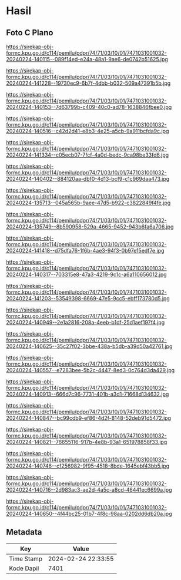 # Hasil

## Foto C Plano

https://sirekap-obj-formc.kpu.go.id/c114/pemilu/pdpr/74/71/03/10/01/7471031001032-20240224-140115--089f14ed-e24a-48a1-9ae6-de0742b51625.jpg

https://sirekap-obj-formc.kpu.go.id/c114/pemilu/pdpr/74/71/03/10/01/7471031001032-20240224-141228--19730ec9-6b7f-4dbb-b032-509a47391b5b.jpg

https://sirekap-obj-formc.kpu.go.id/c114/pemilu/pdpr/74/71/03/10/01/7471031001032-20240224-140153--7d63799b-c409-40c0-ad78-1638846fbee0.jpg

https://sirekap-obj-formc.kpu.go.id/c114/pemilu/pdpr/74/71/03/10/01/7471031001032-20240224-140516--c42d2d41-e8b3-4e25-a5cb-9a911bcfda9c.jpg

https://sirekap-obj-formc.kpu.go.id/c114/pemilu/pdpr/74/71/03/10/01/7471031001032-20240224-141334--c05ecb07-7fcf-4a0d-bedc-9ca98be33fd6.jpg

https://sirekap-obj-formc.kpu.go.id/c114/pemilu/pdpr/74/71/03/10/01/7471031001032-20240224-140402--884120aa-dbf0-4d13-bcf9-c1c969daa473.jpg

https://sirekap-obj-formc.kpu.go.id/c114/pemilu/pdpr/74/71/03/10/01/7471031001032-20240224-135713--045a565b-9aee-47d5-b922-c3822849f4fe.jpg

https://sirekap-obj-formc.kpu.go.id/c114/pemilu/pdpr/74/71/03/10/01/7471031001032-20240224-135749--8b590958-529a-4665-9452-943b6fa6a706.jpg

https://sirekap-obj-formc.kpu.go.id/c114/pemilu/pdpr/74/71/03/10/01/7471031001032-20240224-141418--d75dfa76-1f6b-4ae3-94f3-0b97e15edf7e.jpg

https://sirekap-obj-formc.kpu.go.id/c114/pemilu/pdpr/74/71/03/10/01/7471031001032-20240224-140317--703315e8-47a3-4219-9c1c-a6a110656012.jpg

https://sirekap-obj-formc.kpu.go.id/c114/pemilu/pdpr/74/71/03/10/01/7471031001032-20240224-141203--53549398-6669-47e5-9cc5-ebff173780d5.jpg

https://sirekap-obj-formc.kpu.go.id/c114/pemilu/pdpr/74/71/03/10/01/7471031001032-20240224-140949--2e1a2816-208a-4eeb-b1df-25d1aef197f4.jpg

https://sirekap-obj-formc.kpu.go.id/c114/pemilu/pdpr/74/71/03/10/01/7471031001032-20240224-140625--35c27f02-3bbe-438a-b5db-a39d50a42761.jpg

https://sirekap-obj-formc.kpu.go.id/c114/pemilu/pdpr/74/71/03/10/01/7471031001032-20240224-140557--e7283bee-5b2c-4447-8ed3-0c764d3da429.jpg

https://sirekap-obj-formc.kpu.go.id/c114/pemilu/pdpr/74/71/03/10/01/7471031001032-20240224-140913--666d7c96-7731-401b-a3d1-71668d134632.jpg

https://sirekap-obj-formc.kpu.go.id/c114/pemilu/pdpr/74/71/03/10/01/7471031001032-20240224-140847--bc99cdb9-ef86-4d2f-8148-52deb91d5472.jpg

https://sirekap-obj-formc.kpu.go.id/c114/pemilu/pdpr/74/71/03/10/01/7471031001032-20240224-140821--76655116-917b-4e8b-93a1-651978858f33.jpg

https://sirekap-obj-formc.kpu.go.id/c114/pemilu/pdpr/74/71/03/10/01/7471031001032-20240224-140746--cf256982-9f95-4518-8bde-1645ebf43bb5.jpg

https://sirekap-obj-formc.kpu.go.id/c114/pemilu/pdpr/74/71/03/10/01/7471031001032-20240224-140716--2d983ac3-ae2d-4a5c-a8cd-46441ec6699a.jpg

https://sirekap-obj-formc.kpu.go.id/c114/pemilu/pdpr/74/71/03/10/01/7471031001032-20240224-140650--4f44bc25-01b7-4f8c-98aa-0202dd6db20a.jpg


## Metadata

| Key        | Value               |
| ---------- | ------------------- |
| Time Stamp | 2024-02-24 22:33:55 |
| Kode Dapil | 7401                |



